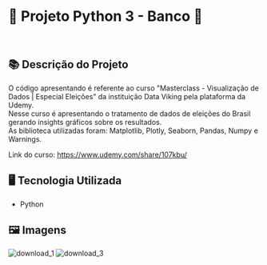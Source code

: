 # 🐍 Projeto Python 3 - Banco 🚀
<br>

## 📚 Descrição do Projeto
O código apresentando é referente ao curso "Masterclass - Visualização de Dados | Especial Eleições" da instituição Data Viking pela plataforma da Udemy.
<br>Nesse curso é apresentando o tratamento de dados de eleições do Brasil gerando insights gráficos sobre os resultados.
<br>As biblioteca utilizadas foram: Matplotlib, Plotly, Seaborn, Pandas, Numpy e Warnings.

Link do curso: https://www.udemy.com/share/107kbu/

## 🖥️ Tecnologia Utilizada
- Python

## 🖼️ Imagens
![download_1](https://github.com/VitorSouza01/Masterclass-Visualizacao_de_Dados_Especial_Eleicoes/assets/104541182/72bb3bcf-cd3f-4a73-8312-d28e1eed5397)
![download_3](https://github.com/VitorSouza01/Masterclass-Visualizacao_de_Dados_Especial_Eleicoes/assets/104541182/fced6dcd-9699-4eb7-aead-e480a70ee9a3)

